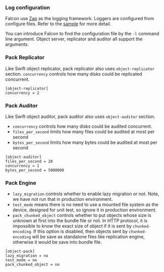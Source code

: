 ### Log configuration
Falcon use [Zap](https://github.com/uber-go/zap) as the logging framework. Loggers are configured from configure files. Refer to the [sample](../../etc/zap.yml) for more detail.

You can introduce Falcon to find the configuration file by the `-l` command line argument. Object server, replicator and auditor all support the arguments.

### Pack Replicator
Like Swift object replicator, pack replicator also uses `object-replicator` section. `concurrency` controls how many disks could be replicated concurrent.

```
[object-replicator]
concurrency = 2
```

### Pack Auditor
Like Swift object auditor, pack auditor also uses `object-auditor` section. 
* `concurrency` controls how many disks could be audited concurrent.
* `files_per_second` limits how many files could be audited at most per second
* `bytes_per_second` limits how many bytes could be audited at most per second

```
[object-auditor]
files_per_second = 20
concurrency = 1
bytes_per_second = 5000000
```

### Pack Engine
* `lazy_migration` controls whether to enable lazy migration or not. Note, we have not run that in production environment.
* `test_mode` means there is no need to use a mounted file system as the device, designed for unit test, so ignore it in production environment.
* `pack_chunked_object` controls whether to put objects whose size is unknown at first into the bundle file or not. In HTTP protocol, it is impossible to know the exact size of object if it is sent by `chunked-encoding`. If this option is disabled, then objects sent by `chunked-encoding` will be save as standalone files like replication engine, otherwise it would be save into bundle file.

```
[object-pack]
lazy_migration = no
test_mode = no
pack_chunked_object = no
```